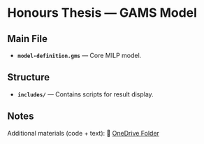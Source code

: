 # Honours Thesis — GAMS Model

## Main File
- **`model-definition.gms`** — Core MILP model.

## Structure
- **`includes/`** — Contains scripts for result display.

## Notes
Additional materials (code + text): 🔗 [OneDrive Folder](https://1drv.ms/f/c/6edc9f4fa67fde62/EoJM9eJMj_tGrO53Gywhs3cBH7YFm7Djtba2l-iS65vP_A?e=8EFGWd)
